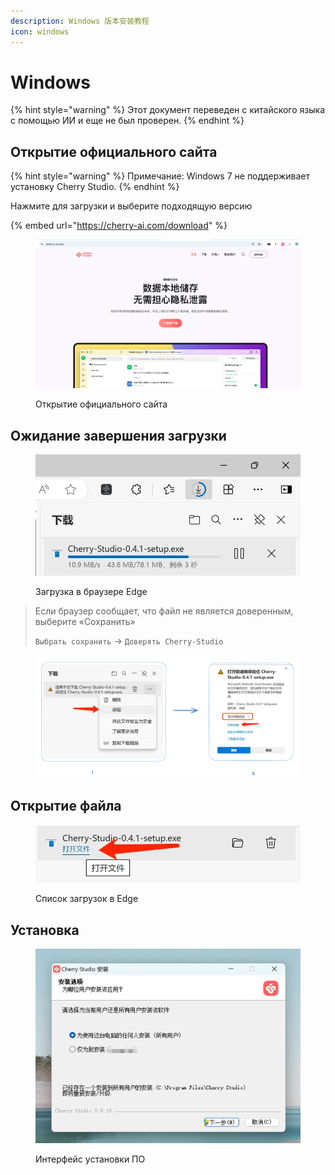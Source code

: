 ```yaml
---
description: Windows 版本安装教程
icon: windows
---
```

# Windows


{% hint style="warning" %}
Этот документ переведен с китайского языка с помощью ИИ и еще не был проверен.
{% endhint %}




## Открытие официального сайта

{% hint style="warning" %}
Примечание: Windows 7 не поддерживает установку Cherry Studio.
{% endhint %}

Нажмите для загрузки и выберите подходящую версию

{% embed url="https://cherry-ai.com/download" %}

<figure><img src="../../.gitbook/assets/image (1) (1) (1) (1) (1).png" alt=""><figcaption><p>Открытие официального сайта</p></figcaption></figure>

## Ожидание завершения загрузки

<figure><img src="../../.gitbook/assets/download.webp" alt="" width="563"><figcaption><p>Загрузка в браузере Edge</p></figcaption></figure>

> Если браузер сообщает, что файл не является доверенным, выберите «Сохранить»
>
> `Выбрать сохранить` → `Доверять Cherry-Studio`

<figure><img src="../../.gitbook/assets/image (1) (1) (1) (1) (1) (1) (1) (1) (1) (1) (1).png" alt=""><figcaption></figcaption></figure>

## Открытие файла

<figure><img src="../../.gitbook/assets/download (1).webp" alt="" width="563"><figcaption><p>Список загрузок в Edge</p></figcaption></figure>

## Установка

<figure><img src="../../.gitbook/assets/image (2) (1) (1) (1) (1).png" alt=""><figcaption><p>Интерфейс установки ПО</p></figcaption></figure>